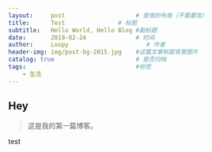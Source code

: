 ```yaml
---
layout:     post                    # 使用的布局（不需要改）
title:      Test               # 标题 
subtitle:   Hello World, Hello Blog #副标题
date:       2019-02-24              # 时间
author:     Loopy                      # 作者
header-img: img/post-bg-2015.jpg    #这篇文章标题背景图片
catalog: true                       # 是否归档
tags:                               #标签
    - 生活
---
```


## Hey
>这是我的第一篇博客。

test
